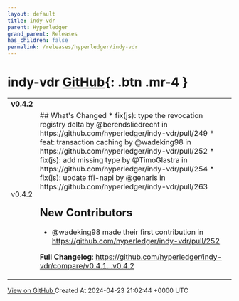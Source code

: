```yaml
---
layout: default
title: indy-vdr
parent: Hyperledger
grand_parent: Releases
has_children: false
permalink: /releases/hyperledger/indy-vdr
---
```


# indy-vdr <span class="fs-3 right-align">[GitHub](https://github.com/hyperledger/indy-vdr){: .btn .mr-4 }</span>


<div>
    <table>
        <tr>
            <td colspan="2">
                <b>
                    v0.4.2
                </b>
            </td>
        </tr>
        <tr>
            <td>
                <span class="chip">
                    v0.4.2
                </span>
            </td>
            <td>
                ## What's Changed
* fix(js): type the revocation registry delta by @berendsliedrecht in https://github.com/hyperledger/indy-vdr/pull/249
* feat: transaction caching by @wadeking98 in https://github.com/hyperledger/indy-vdr/pull/252
* fix(js): add missing type by @TimoGlastra in https://github.com/hyperledger/indy-vdr/pull/254
* fix(js): update ffi-napi by @genaris in https://github.com/hyperledger/indy-vdr/pull/263

## New Contributors
* @wadeking98 made their first contribution in https://github.com/hyperledger/indy-vdr/pull/252

**Full Changelog**: https://github.com/hyperledger/indy-vdr/compare/v0.4.1...v0.4.2
            </td>
        </tr>
    </table>
    <a href="https://github.com/hyperledger/indy-vdr/releases/tag/v0.4.2" class=".btn">
        View on GitHub
    </a>
    <span class="right-align">
        Created At 2024-04-23 21:02:44 +0000 UTC
    </span>
</div>


